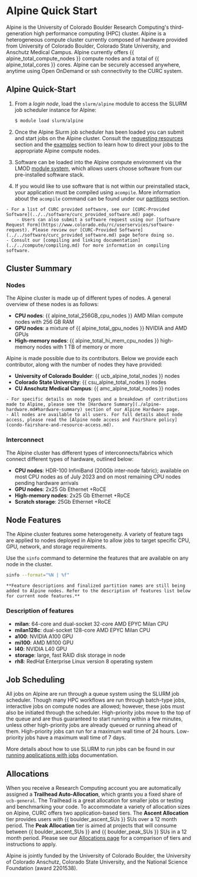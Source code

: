 # Alpine Quick Start

Alpine is the University of Colorado Boulder Research Computing's third-generation high performance computing (HPC) 
cluster. Alpine is a heterogeneous compute cluster currently composed of hardware provided from University of Colorado 
Boulder, Colorado State University, and Anschutz Medical Campus. Alpine currently offers {{ alpine_total_compute_nodes }} compute nodes and a total 
of {{ alpine_total_cores }} cores. Alpine can be securely accessed anywhere, anytime using Open OnDemand or ssh connectivity to the CURC system.

## Alpine Quick-Start

1. From a *login node*, load the `slurm/alpine` module to access the SLURM job scheduler instance for Alpine:
   ```bash
   $ module load slurm/alpine
   ```

2. Once the Alpine Slurm job scheduler has been loaded you can submit and start jobs on the Alpine cluster. Consult the [requesting resources](./alpine-hardware.md#requesting-hardware-resources) section and the [examples](slurm_directive_ex.md) section to learn how to direct your jobs to the appropriate Alpine compute nodes.

3. Software can be loaded into the Alpine compute environment via the LMOD [module system](../../compute/modules.md), which allows users choose software from our pre-installed software stack.

4. If you would like to use software that is not within our preinstalled stack, your application 
must be compiled using `acompile`. More information about the `acompile` command can be found under our 
[partitions](./alpine-hardware.md#partitions)
section.

```{hint}
- For a list of CURC provided software, see our [CURC-Provided Software](../../software/curc_provided_software.md) page.
    - Users can also submit a software request using our [Software Request Form](https://www.colorado.edu/rc/userservices/software-request). Please review our [CURC-Provided Software](../../software/curc_provided_software.md) page before doing so.
- Consult our [compiling and linking documentation](../../compute/compiling.md) for more information on compiling software. 
```

## Cluster Summary
### Nodes
The Alpine cluster is made up of different types of nodes. A general overview of these nodes is as follows: 
- **CPU nodes**: {{ alpine_total_256GB_cpu_nodes }} AMD Milan compute nodes with 256 GB RAM
- **GPU nodes**: a mixture of {{ alpine_total_gpu_nodes }} NVIDIA and AMD GPUs
- **High-memory nodes**: {{ alpine_total_hi_mem_cpu_nodes }} high-memory nodes with 1 TB of memory or more

Alpine is made possible due to its contributors. Below we provide each contributor, along with the number of nodes they have provided:
- **University of Colorado Boulder**: {{ ucb_alpine_total_nodes }} nodes
- **Colorado State University**: {{ csu_alpine_total_nodes }} nodes
- **CU Anschutz Medical Campus**: {{ amc_alpine_total_nodes }} nodes

```{note}
- For specific details on node types and a breakdown of contributions made to Alpine, please see the [Hardware Summary](./alpine-hardware.md#hardware-summary) section of our Alpine Hardware page. 
- All nodes are available to all users. For full details about node access, please read the [Alpine node access and FairShare policy](condo-fairshare-and-resource-access.md).
```

### Interconnect
The Alpine cluster has different types of interconnects/fabrics which connect different types of hardware, outlined below:
- **CPU nodes**: HDR-100 InfiniBand (200Gb inter-node fabric); available on most CPU nodes as of July 2023 and on most remaining CPU nodes pending hardware arrivals
- **GPU nodes**: 2x25 Gb Ethernet +RoCE
- **High-memory nodes**: 2x25 Gb Ethernet +RoCE
- **Scratch storage**: 25Gb Ethernet +RoCE

## Node Features
The Alpine cluster features some heterogeneity. A variety of feature tags are applied to nodes deployed in Alpine to allow jobs to target specific CPU, GPU, network, and storage requirements.

Use the `sinfo` command to determine the features that are available on any node in the cluster.

```bash
sinfo --format="%N | %f"
```

```{note}
**Feature descriptions and finalized partition names are still being added to Alpine nodes. Refer to the description of features list below for current node features.**
```

### Description of features
- **milan**: 64-core and dual-socket 32-core AMD EPYC Milan CPU
- **milan128c**: dual-socket 128-core AMD EPYC Milan CPU
- **a100**: NVIDIA A100 GPU
- **mi100**: AMD MI100 GPU
- **l40**: NVIDIA L40 GPU
- **storage**: large, fast RAID disk storage in node
- **rh8**: RedHat Enterprise Linux version 8 operating system

## Job Scheduling

All jobs on Alpine are run through a queue system using the SLURM job scheduler. Though many HPC workflows are run through batch-type jobs, interactive jobs on compute nodes are allowed; however, these jobs must also be initiated through the scheduler. High-priority jobs move to the top of the queue and are thus guaranteed to start running within a few minutes, unless other high-priority jobs are already queued or running ahead of them. High-priority jobs can run for a maximum wall time of 24 hours. Low-priority jobs have a maximum wall time of 7 days.

More details about how to use SLURM to run jobs can be found in our [running applications with jobs](../../running-jobs/running-apps-with-jobs.md) documentation.


## Allocations

When you receive a Research Computing account you are automatically assigned a **Trailhead Auto-Allocation**, which grants you a fixed share of `ucb-general`. The Trailhead is a great allocation for smaller jobs or testing and benchmarking your code. To accommodate a variety of allocation sizes on Alpine, CURC offers two application-based tiers. The **Ascent Allocation** tier provides users with {{ boulder_ascent_SUs }} SUs over a 12 month period. The **Peak Allocation** tier is aimed at projects that will consume between {{ boulder_ascent_SUs }} and {{ boulder_peak_SUs }} SUs in a 12 month period. Please see our [Allocations page](allocations.md) for a comparison of tiers and instructions to apply.

Alpine is jointly funded by the University of Colorado Boulder, the University of Colorado Anschutz, Colorado State University, and the National Science Foundation (award 2201538).


